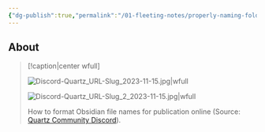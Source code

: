 ```yaml
---
{"dg-publish":true,"permalink":"/01-fleeting-notes/properly-naming-folders-and-files-for-quartz-and-seo/","tags":["Quartz/URL-Slug","MMW-Dev/SEO"]}
---
```


## About

> [!caption|center wfull]
>
> ![Discord-Quartz_URL-Slug_2023-11-15.jpg|wfull](/img/user/Assets/Discord-Quartz_URL-Slug_2023-11-15.jpg)
>
> ![Discord-Quartz_URL-Slug_2_2023-11-15.jpg|wfull](/img/user/Assets/Discord-Quartz_URL-Slug_2_2023-11-15.jpg)
> 
> How to format Obsidian file names for publication online (Source: [Quartz Community Discord](https://discord.com/channels/927628110009098281/927628110009098284/1174261166046978119)).


